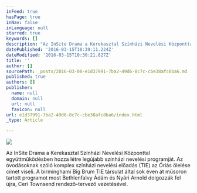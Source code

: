 ```yaml
---
inFeed: true
hasPage: true
inNav: false
inLanguage: null
starred: true
keywords: []
description: "Az InSite Drama a Kerekasztal Színházi Nevelési Központtal együttműködésben hozza létre legújabb színházi nevelési programját. Az óvodásoknak szóló komplex színházi nevelési előadás (TIE) az Óriás ölelése címet viseli. A birminghami Big Brum TIE társulat által sok éven át műsoron tartott programot most Bethlenfalvy Ádám és Nyári Arnold dolgozzák fel újra, Ceri Townsend rendező-tervező vezetésével.\_"
datePublished: '2016-03-15T10:39:11.224Z'
dateModified: '2016-03-15T10:30:21.827Z'
title: ''
author: []
sourcePath: _posts/2016-03-08-e1d37991-7ba2-49d6-8c7c-cbe38afc8ba6.md
published: true
authors: []
publisher:
  name: null
  domain: null
  url: null
  favicon: null
url: e1d37991-7ba2-49d6-8c7c-cbe38afc8ba6/index.html
_type: Article

---
```

![](https://the-grid-user-content.s3-us-west-2.amazonaws.com/8d062d14-e0dc-4613-b213-4cc478a04910.jpg)

Az InSite Drama a Kerekasztal Színházi Nevelési Központtal együttműködésben hozza létre legújabb színházi nevelési programját. Az óvodásoknak szóló komplex színházi nevelési előadás (TIE) az Óriás ölelése címet viseli. A birminghami Big Brum TIE társulat által sok éven át műsoron tartott programot most Bethlenfalvy Ádám és Nyári Arnold dolgozzák fel újra, Ceri Townsend rendező-tervező vezetésével.